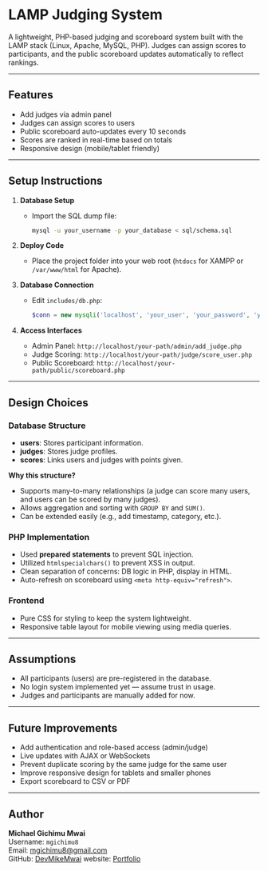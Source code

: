 # LAMP Judging System

A lightweight, PHP-based judging and scoreboard system built with the LAMP stack (Linux, Apache, MySQL, PHP). Judges can assign scores to participants, and the public scoreboard updates automatically to reflect rankings.

---

## Features

- Add judges via admin panel
- Judges can assign scores to users
- Public scoreboard auto-updates every 10 seconds
- Scores are ranked in real-time based on totals
- Responsive design (mobile/tablet friendly)

---

## Setup Instructions

1. **Database Setup**
   - Import the SQL dump file:  
     ```bash
     mysql -u your_username -p your_database < sql/schema.sql
     ```

2. **Deploy Code**
   - Place the project folder into your web root (`htdocs` for XAMPP or `/var/www/html` for Apache).

3. **Database Connection**
   - Edit `includes/db.php`:
     ```php
     $conn = new mysqli('localhost', 'your_user', 'your_password', 'your_database');
     ```

4. **Access Interfaces**
   - Admin Panel: `http://localhost/your-path/admin/add_judge.php`
   - Judge Scoring: `http://localhost/your-path/judge/score_user.php`
   - Public Scoreboard: `http://localhost/your-path/public/scoreboard.php`

---

## Design Choices

### Database Structure
- **users**: Stores participant information.
- **judges**: Stores judge profiles.
- **scores**: Links users and judges with points given.

**Why this structure?**
- Supports many-to-many relationships (a judge can score many users, and users can be scored by many judges).
- Allows aggregation and sorting with `GROUP BY` and `SUM()`.
- Can be extended easily (e.g., add timestamp, category, etc.).

### PHP Implementation
- Used **prepared statements** to prevent SQL injection.
- Utilized `htmlspecialchars()` to prevent XSS in output.
- Clean separation of concerns: DB logic in PHP, display in HTML.
- Auto-refresh on scoreboard using `<meta http-equiv="refresh">`.

### Frontend
- Pure CSS for styling to keep the system lightweight.
- Responsive table layout for mobile viewing using media queries.

---

## Assumptions

- All participants (users) are pre-registered in the database.
- No login system implemented yet — assume trust in usage.
- Judges and participants are manually added for now.

---

## Future Improvements

- Add authentication and role-based access (admin/judge)
- Live updates with AJAX or WebSockets
- Prevent duplicate scoring by the same judge for the same user
- Improve responsive design for tablets and smaller phones
- Export scoreboard to CSV or PDF

---

## Author

**Michael Gichimu Mwai**  
Username: `mgichimu8`  
Email: mgichimu8@gmail.com  
GitHub: [DevMikeMwai](https://github.com/DevMikeMwai)
website: [Portfolio](https://devmikemwai-oklf.vercel.app/) 
